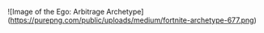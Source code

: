 ![Image of the Ego: Arbitrage Archetype] (https://purepng.com/public/uploads/medium/fortnite-archetype-677.png)
